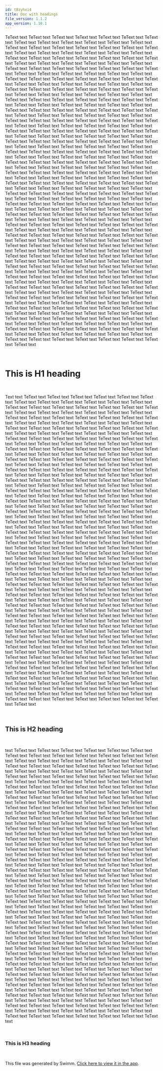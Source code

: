 ```yaml
---
id: t8zyhxi4
title: Doc with headings
file_version: 1.1.2
app_version: 1.10.1
---
```


TeText text TeText text TeText text TeText text TeText text TeText text TeText text TeText text TeText text TeText text TeText text TeText text TeText text TeText text TeText text TeText text TeText text TeText text TeText text TeText text TeText text TeText text TeText text TeText text TeText text TeText text TeText text TeText text TeText text TeText text TeText text TeText text TeText text TeText text TeText text TeText text TeText text TeText text TeText text TeText text TeText text TeText text TeText text TeText text TeText text TeText text TeText text TeText text TeText text TeText text TeText text TeText text TeText text TeText text TeText text TeText text TeText text TeText text TeText text TeText text TeText text TeText text TeText text TeText text TeText text TeText text TeText text TeText text TeText text TeText text TeText text TeText text TeText text TeText text TeText text TeText text TeText text TeText text TeText text TeText text TeText text TeText text TeText text TeText text TeText text TeText text TeText text TeText text TeText text TeText text TeText text TeText text TeText text TeText text TeText text TeText text TeText text TeText text TeText text TeText text TeText text TeText text TeText text TeText text TeText text TeText text TeText text TeText text TeText text TeText text TeText text TeText text TeText text TeText text TeText text TeText text TeText text TeText text TeText text TeText text TeText text TeText text TeText text TeText text TeText text TeText text TeText text TeText text TeText text TeText text TeText text TeText text TeText text TeText text TeText text TeText text TeText text TeText text TeText text TeText text TeText text TeText text TeText text TeText text TeText text TeText text TeText text TeText text TeText text TeText text TeText text TeText text TeText text TeText text TeText text TeText text TeText text TeText text TeText text TeText text TeText text TeText text TeText text TeText text TeText text TeText text TeText text TeText text TeText text TeText text TeText text TeText text TeText text TeText text TeText text TeText text TeText text TeText text TeText text TeText text TeText text TeText text TeText text TeText text TeText text TeText text TeText text TeText text TeText text TeText text TeText text TeText text TeText text TeText text TeText text TeText text TeText text TeText text TeText text TeText text TeText text TeText text TeText text TeText text TeText text TeText text TeText text TeText text TeText text TeText text TeText text TeText text TeText text TeText text TeText text TeText text TeText text TeText text TeText text TeText text TeText text TeText text TeText text TeText text TeText text TeText text TeText text TeText text TeText text TeText text TeText text TeText text TeText text TeText text TeText text TeText text TeText text TeText text TeText text TeText text TeText text TeText text TeText text TeText text TeText text TeText text TeText text TeText text TeText text TeText text TeText text TeText text TeText text TeText text TeText text TeText text TeText text TeText text TeText text TeText text TeText text TeText text TeText text TeText text TeText text TeText text TeText text TeText text TeText text TeText text TeText text TeText text TeText text TeText text TeText text TeText text TeText text TeText text TeText text TeText text TeText text TeText text TeText text TeText text TeText text TeText text TeText text TeText text TeText text TeText text TeText text TeText text TeText text TeText text TeText text TeText text TeText text TeText text TeText text TeText text TeText text TeText text TeText text TeText text TeText text TeText text TeText text TeText text TeText text TeText text TeText text TeText text TeText text TeText text TeText text TeText text TeText text TeText text TeText text TeText text TeText text TeText text TeText text TeText text TeText text TeText text TeText text TeText text TeText text TeText text TeText text TeText text TeText text TeText text TeText text TeText text TeText text TeText text TeText text TeText text TeText text TeText text TeText text TeText text TeText text TeText text TeText text TeText text TeText text TeText text TeText text TeText text TeText text TeText text TeText text TeText text TeText text TeText text TeText text TeText text TeText text TeText text TeText text TeText text TeText text TeText text TeText text TeText text TeText text TeText text TeText text TeText text TeText text TeText text TeText text TeText text TeText text TeText text TeText text TeText text TeText text TeText text TeText text TeText text TeText text

<br/>

# This is H1 heading

<br/>

Text text TeText text TeText text TeText text TeText text TeText text TeText text TeText text TeText text TeText text TeText text TeText text TeText text TeText text TeText text TeText text TeText text TeText text TeText text TeText text TeText text TeText text TeText text TeText text TeText text TeText text TeText text TeText text TeText text TeText text TeText text TeText text TeText text TeText text TeText text TeText text TeText text TeText text TeText text TeText text TeText text TeText text TeText text TeText text TeText text TeText text TeText text TeText text TeText text TeText text TeText text TeText text TeText text TeText text TeText text TeText text TeText text TeText text TeText text TeText text TeText text TeText text TeText text TeText text TeText text TeText text TeText text TeText text TeText text TeText text TeText text TeText text TeText text TeText text TeText text TeText text TeText text TeText text TeText text TeText text TeText text TeText text TeText text TeText text TeText text TeText text TeText text TeText text TeText text TeText text TeText text TeText text TeText text TeText text TeText text TeText text TeText text TeText text TeText text TeText text TeText text TeText text TeText text TeText text TeText text TeText text TeText text TeText text TeText text TeText text TeText text TeText text TeText text TeText text TeText text TeText text TeText text TeText text TeText text TeText text TeText text TeText text TeText text TeText text TeText text TeText text TeText text TeText text TeText text TeText text TeText text TeText text TeText text TeText text TeText text TeText text TeText text TeText text TeText text TeText text TeText text TeText text TeText text TeText text TeText text TeText text TeText text TeText text TeText text TeText text TeText text TeText text TeText text TeText text TeText text TeText text TeText text TeText text TeText text TeText text TeText text TeText text TeText text TeText text TeText text TeText text TeText text TeText text TeText text TeText text TeText text TeText text TeText text TeText text TeText text TeText text TeText text TeText text TeText text TeText text TeText text TeText text TeText text TeText text TeText text TeText text TeText text TeText text TeText text TeText text TeText text TeText text TeText text TeText text TeText text TeText text TeText text TeText text TeText text TeText text TeText text TeText text TeText text TeText text TeText text TeText text TeText text TeText text TeText text TeText text TeText text TeText text TeText text TeText text TeText text TeText text TeText text TeText text TeText text TeText text TeText text TeText text TeText text TeText text TeText text TeText text TeText text TeText text TeText text TeText text TeText text TeText text TeText text TeText text TeText text TeText text TeText text TeText text TeText text TeText text TeText text TeText text TeText text TeText text TeText text TeText text TeText text TeText text TeText text TeText text TeText text TeText text TeText text TeText text TeText text TeText text TeText text TeText text TeText text TeText text TeText text TeText text TeText text TeText text TeText text TeText text TeText text TeText text TeText text TeText text TeText text TeText text TeText text TeText text TeText text TeText text TeText text TeText text TeText text TeText text TeText text TeText text TeText text TeText text TeText text TeText text TeText text TeText text TeText text TeText text TeText text TeText text TeText text TeText text TeText text TeText text TeText text TeText text TeText text TeText text TeText text TeText text TeText text TeText text TeText text TeText text TeText text TeText text TeText text TeText text TeText text TeText text TeText text TeText text TeText text TeText text TeText text TeText text TeText text TeText text TeText text TeText text TeText text TeText text TeText text TeText text TeText text TeText text TeText text TeText text TeText text TeText text TeText text TeText text TeText text TeText text TeText text TeText text TeText text TeText text TeText text TeText text TeText text TeText text TeText text TeText text TeText text TeText text TeText text TeText text TeText text TeText text TeText text TeText text TeText text TeText text TeText text TeText text TeText text TeText text TeText text TeText text TeText text TeText text TeText text TeText text TeText text TeText text TeText text TeText text TeText text TeText text TeText text TeText text TeText text TeText text TeText text TeText text TeText text TeText text TeText text TeText text TeText text TeText text TeText text

<br/>

## This is H2 heading

<br/>

text TeText text TeText text TeText text TeText text TeText text TeText text TeText text TeText text TeText text TeText text TeText text TeText text TeText text TeText text TeText text TeText text TeText text TeText text TeText text TeText text TeText text TeText text TeText text TeText text TeText text TeText text TeText text TeText text TeText text TeText text TeText text TeText text TeText text TeText text TeText text TeText text TeText text TeText text TeText text TeText text TeText text TeText text TeText text TeText text TeText text TeText text TeText text TeText text TeText text TeText text TeText text TeText text TeText text TeText text TeText text TeText text TeText text TeText text TeText text TeText text TeText text TeText text TeText text TeText text TeText text TeText text TeText text TeText text TeText text TeText text TeText text TeText text TeText text TeText text TeText text TeText text TeText text TeText text TeText text TeText text TeText text TeText text TeText text TeText text TeText text TeText text TeText text TeText text TeText text TeText text TeText text TeText text TeText text TeText text TeText text TeText text TeText text TeText text TeText text TeText text TeText text TeText text TeText text TeText text TeText text TeText text TeText text TeText text TeText text TeText text TeText text TeText text TeText text TeText text TeText text TeText text TeText text TeText text TeText text TeText text TeText text TeText text TeText text TeText text TeText text TeText text TeText text TeText text TeText text TeText text TeText text TeText text TeText text TeText text TeText text TeText text TeText text TeText text TeText text TeText text TeText text TeText text TeText text TeText text TeText text TeText text TeText text TeText text TeText text TeText text TeText text TeText text TeText text TeText text TeText text TeText text TeText text TeText text TeText text TeText text TeText text TeText text TeText text TeText text TeText text TeText text TeText text TeText text TeText text TeText text TeText text TeText text TeText text TeText text TeText text TeText text TeText text TeText text TeText text TeText text TeText text TeText text TeText text TeText text TeText text TeText text TeText text TeText text TeText text TeText text TeText text TeText text TeText text TeText text TeText text TeText text TeText text TeText text TeText text TeText text TeText text TeText text TeText text TeText text TeText text TeText text TeText text TeText text TeText text TeText text TeText text TeText text TeText text TeText text TeText text TeText text TeText text TeText text TeText text TeText text TeText text TeText text TeText text TeText text TeText text TeText text TeText text TeText text TeText text TeText text TeText text TeText text TeText text TeText text TeText text TeText text TeText text TeText text TeText text TeText text TeText text TeText text TeText text TeText text TeText text TeText text TeText text TeText text TeText text TeText text TeText text TeText text TeText text TeText text TeText text TeText text TeText text TeText text TeText text TeText text TeText text TeText text TeText text TeText text TeText text TeText text TeText text TeText text TeText text TeText text TeText text TeText text TeText text TeText text TeText text TeText text TeText text TeText text TeText text TeText text TeText text TeText text TeText text TeText text TeText text TeText text TeText text TeText text TeText text TeText text TeText text TeText text TeText text TeText text TeText text TeText text TeText text TeText text TeText text TeText text TeText text TeText text TeText text TeText text TeText text TeText text TeText text TeText text TeText text TeText text TeText text TeText text TeText text TeText text TeText text TeText text TeText text TeText text TeText text TeText text TeText text TeText text TeText text TeText text TeText text TeText text TeText text TeText text TeText text TeText text TeText text TeText text TeText text TeText text TeText text TeText text TeText text TeText text

<br/>

### This is H3 heading

<br/>

This file was generated by Swimm. [Click here to view it in the app](https://swimm-web-app--pr-14673-2fcym7vp.web.app/repos/Z2l0aHViJTNBJTNBY3NoYXJwLXNoYXVsLXRlc3QlM0ElM0Fzd2ltbWlv/docs/t8zyhxi4).
